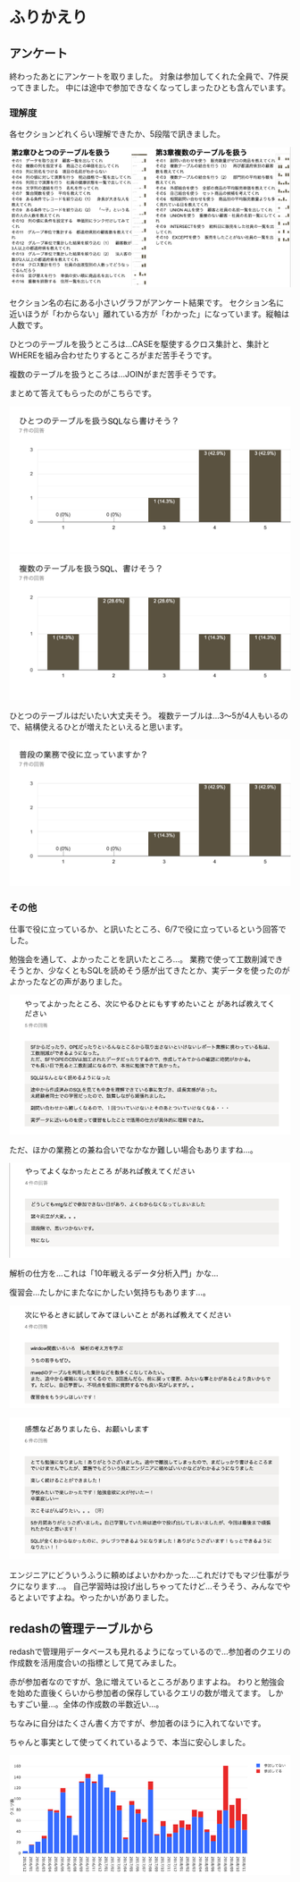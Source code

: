 # ふりかえり

## アンケート

終わったあとにアンケートを取りました。
対象は参加してくれた全員で、7件戻ってきました。
中には途中で参加できなくなってしまったひとも含んでいます。

### 理解度

各セクションどれくらい理解できたか、5段階で訊きました。

![各セクションの理解度](../images/1_05_retrospective/questions_drill.png)

セクション名の右にある小さいグラフがアンケート結果です。
セクション名に近いほうが「わからない」離れている方が「わかった」になっています。縦軸は人数です。

ひとつのテーブルを扱うところは…CASEを駆使するクロス集計と、集計とWHEREを組み合わせたりするところがまだ苦手そうです。

複数のテーブルを扱うところは…JOINがまだ苦手そうです。

まとめて答えてもらったのがこちらです。

![ひとつのテーブルならSQLかけそう？](../images/1_05_retrospective/chart_sql_with_a_table.png)
![複数のテーブルのSQLもかけそう？](../images/1_05_retrospective/chart_sql_with_tables.png)

ひとつのテーブルはだいたい大丈夫そう。
複数テーブルは…3〜5が4人もいるので、結構使えるひとが増えたといえると思います。

![普段の業務で役立ってますか？](../images/1_05_retrospective/chart_usefull.png)

### その他

仕事で役に立っているか、と訊いたところ、6/7で役に立っているという回答でした。

勉強会を通して、よかったことを訊いたところ…。
業務で使って工数削減できそうとか、少なくともSQLを読めそう感が出てきたとか、実データを使ったのがよかったなどの声がありました。

![やってよかったこと](../images/1_05_retrospective/thoughts_keep.png)

ただ、ほかの業務との兼ね合いでなかなか難しい場合もありますね…。

![やってよくなかったところ](../images/1_05_retrospective/thoughts_problem.png)

解析の仕方を…これは「10年戦えるデータ分析入門」かな…

復習会…たしかにまたなにかしたい気持ちもあります…。

![つぎにやるひとにすすめたいこと」](../images/1_05_retrospective/thoughts_try.png)

![感想](../images/1_05_retrospective/thoughts.png)

エンジニアにどういうふうに頼めばよいかわかった…これだけでもマジ仕事がラクになります…。
自己学習時は投げ出しちゃってたけど…そうそう、みんなでやるとよいですよね。やったかいがありました。

## redashの管理テーブルから

redashで管理用データベースも見れるようになっているので…参加者のクエリの作成数を活用度合いの指標として見てみました。

赤が参加者なのですが、急に増えているところがありますよね。
わりと勉強会を始めた直後くらいから参加者の保存しているクエリの数が増えてます。
しかもすごい量…。全体の作成数の半数近い…。

ちなみに自分はたくさん書く方ですが、参加者のほうに入れてないです。

ちゃんと事実として使ってくれているようで、本当に安心しました。

![どれくらい使ってる？](../images/1_05_retrospective/chart_sql.png)

